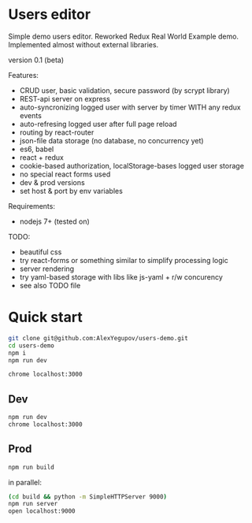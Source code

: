 # Users editor

Simple demo users editor.
Reworked Redux Real World Example demo.
Implemented almost without external libraries.

version 0.1 (beta)

Features:
* CRUD user, basic validation, secure password (by scrypt library)
* REST-api server on express
* auto-syncronizing logged user with server by timer WITH any redux events
* auto-refresing logged user after full page reload
* routing by react-router
* json-file data storage (no database, no concurrency yet)
* es6, babel
* react + redux
* cookie-based authorization, localStorage-bases logged user storage
* no special react forms used
* dev & prod versions
* set host & port by env variables

Requirements:
* nodejs 7+ (tested on)

TODO:
* beautiful css
* try react-forms or something similar to simplify processing logic
* server rendering
* try yaml-based storage with libs like js-yaml + r/w concurency
* see also TODO file


# Quick start

```sh
git clone git@github.com:AlexYegupov/users-demo.git
cd users-demo
npm i
npm run dev

chrome localhost:3000
```


## Dev
```sh
npm run dev
chrome localhost:3000
```

## Prod
```sh
npm run build
```

in parallel:

```sh
(cd build && python -m SimpleHTTPServer 9000)
npm run server
open localhost:9000
```

